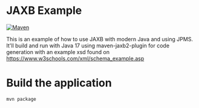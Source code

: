 JAXB Example
============

[![Maven](https://github.com/SingingBush/jaxb-example/actions/workflows/maven.yml/badge.svg)](https://github.com/SingingBush/jaxb-example/actions/workflows/maven.yml)

This is an example of how to use JAXB with modern Java and using JPMS. It'll build and run with Java 17 using maven-jaxb2-plugin for code generation with an example xsd found on https://www.w3schools.com/xml/schema_example.asp

# Build the application

```
mvn package
```
